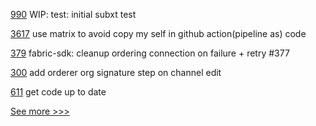 
[990](https://github.com/hyperledger-labs/solang/pull/990) WIP: test: initial subxt test

[3617](https://github.com/hyperledger/fabric/pull/3617) use matrix to avoid copy my self in github action(pipeline as) code

[379](https://github.com/hyperledger-labs/fabric-smart-client/pull/379) fabric-sdk: cleanup ordering connection on failure + retry #377

[300](https://github.com/hyperledger-labs/fabric-operations-console/pull/300) add orderer org signature step on channel edit

[611](https://github.com/hyperledger-labs/blockchain-carbon-accounting/pull/611) get code up to date


[See more >>>](https://start-here.hyperledger.org/pull-requests)
